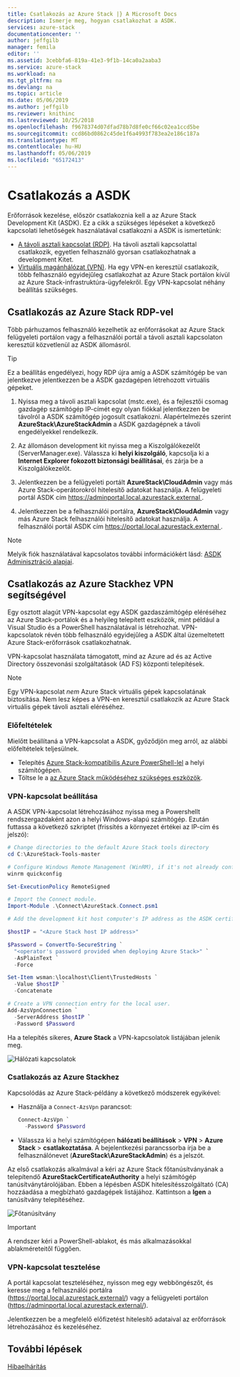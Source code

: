 ```yaml
---
title: Csatlakozás az Azure Stack |} A Microsoft Docs
description: Ismerje meg, hogyan csatlakozhat a ASDK.
services: azure-stack
documentationcenter: ''
author: jeffgilb
manager: femila
editor: ''
ms.assetid: 3cebbfa6-819a-41e3-9f1b-14ca0a2aaba3
ms.service: azure-stack
ms.workload: na
ms.tgt_pltfrm: na
ms.devlang: na
ms.topic: article
ms.date: 05/06/2019
ms.author: jeffgilb
ms.reviewer: knithinc
ms.lastreviewed: 10/25/2018
ms.openlocfilehash: f9678374d07dfad78b7d8fe0cf66c02ea1ccd5be
ms.sourcegitcommit: ccd86bd0862c45de1f6a4993f783ea2e186c187a
ms.translationtype: MT
ms.contentlocale: hu-HU
ms.lasthandoff: 05/06/2019
ms.locfileid: "65172413"
---
```

# <a name="connect-to-the-asdk"></a>Csatlakozás a ASDK

Erőforrások kezelése, először csatlakoznia kell a az Azure Stack Development Kit (ASDK). Ez a cikk a szükséges lépéseket a következő kapcsolati lehetőségek használatával csatlakozni a ASDK is ismertetünk:

* [A távoli asztali kapcsolat (RDP)](#connect-with-rdp). Ha távoli asztali kapcsolattal csatlakozik, egyetlen felhasználó gyorsan csatlakozhatnak a development Kitet.
* [Virtuális magánhálózat (VPN)](#connect-with-vpn). Ha egy VPN-en keresztül csatlakozik, több felhasználó egyidejűleg csatlakozhat az Azure Stack portálon kívül az Azure Stack-infrastruktúra-ügyfelekről. Egy VPN-kapcsolat néhány beállítás szükséges.

<a name="connect-with-rdp"></a>
## <a name="connect-to-azure-stack-using-rdp"></a>Csatlakozás az Azure Stack RDP-vel

Több párhuzamos felhasználó kezelhetik az erőforrásokat az Azure Stack felügyeleti portálon vagy a felhasználói portál a távoli asztali kapcsolaton keresztül közvetlenül az ASDK állomásról. 

> [!TIP]
> Ez a beállítás engedélyezi, hogy RDP újra amíg a ASDK számítógép be van jelentkezve jelentkezzen be a ASDK gazdagépen létrehozott virtuális gépeket. 

1. Nyissa meg a távoli asztali kapcsolat (mstc.exe), és a fejlesztői csomag gazdagép számítógép IP-címét egy olyan fiókkal jelentkezzen be távolról a ASDK számítógép jogosult csatlakozni. Alapértelmezés szerint **AzureStack\AzureStackAdmin** a ASDK gazdagépnek a távoli engedélyekkel rendelkezik.  

2. Az állomáson development kit nyissa meg a Kiszolgálókezelőt (ServerManager.exe). Válassza ki **helyi kiszolgáló**, kapcsolja ki a **Internet Explorer fokozott biztonsági beállításai**, és zárja be a Kiszolgálókezelőt.

3. Jelentkezzen be a felügyeleti portált **AzureStack\CloudAdmin** vagy más Azure Stack-operátorokról hitelesítő adatokat használja. A felügyeleti portál ASDK cím [ https://adminportal.local.azurestack.external ](https://adminportal.local.azurestack.external).

4. Jelentkezzen be a felhasználói portálra, **AzureStack\CloudAdmin** vagy más Azure Stack felhasználói hitelesítő adatokat használja. A felhasználói portál ASDK cím [ https://portal.local.azurestack.external ](https://portal.local.azurestack.external).

> [!NOTE]
> Melyik fiók használatával kapcsolatos további információkért lásd: [ASDK Adminisztráció alapjai](asdk-admin-basics.md#what-account-should-i-use).

<a name="connect-with-vpn"></a>
## <a name="connect-to-azure-stack-using-vpn"></a>Csatlakozás az Azure Stackhez VPN segítségével

Egy osztott alagút VPN-kapcsolat egy ASDK gazdaszámítógép eléréséhez az Azure Stack-portálok és a helyileg telepített eszközök, mint például a Visual Studio és a PowerShell használatával is létrehozhat. VPN-kapcsolatok révén több felhasználó egyidejűleg a ASDK által üzemeltetett Azure Stack-erőforrások csatlakozhatnak.

VPN-kapcsolat használata támogatott, mind az Azure ad és az Active Directory összevonási szolgáltatások (AD FS) központi telepítések.

> [!NOTE]
> Egy VPN-kapcsolat *nem* Azure Stack virtuális gépek kapcsolatának biztosítása. Nem lesz képes a VPN-en keresztül csatlakozik az Azure Stack virtuális gépek távoli asztali eléréséhez.

### <a name="prerequisites"></a>Előfeltételek
Mielőtt beállítaná a VPN-kapcsolat a ASDK, győződjön meg arról, az alábbi előfeltételek teljesülnek.

- Telepítés [Azure Stack-kompatibilis Azure PowerShell-lel](asdk-post-deploy.md#install-azure-stack-powershell) a helyi számítógépen.  
- Töltse le a [az Azure Stack működéséhez szükséges eszközök](asdk-post-deploy.md#download-the-azure-stack-tools).

### <a name="set-up-vpn-connectivity"></a>VPN-kapcsolat beállítása

A ASDK VPN-kapcsolat létrehozásához nyissa meg a Powershellt rendszergazdaként azon a helyi Windows-alapú számítógép. Ezután futtassa a következő szkriptet (frissítés a környezet értékei az IP-cím és jelszó):

```powershell
# Change directories to the default Azure Stack tools directory
cd C:\AzureStack-Tools-master

# Configure Windows Remote Management (WinRM), if it's not already configured.
winrm quickconfig  

Set-ExecutionPolicy RemoteSigned

# Import the Connect module.
Import-Module .\Connect\AzureStack.Connect.psm1

# Add the development kit host computer's IP address as the ASDK certificate authority (CA) to the list of trusted hosts. Make sure you update the IP address and password values for your environment.

$hostIP = "<Azure Stack host IP address>"

$Password = ConvertTo-SecureString `
  "<operator's password provided when deploying Azure Stack>" `
  -AsPlainText `
  -Force

Set-Item wsman:\localhost\Client\TrustedHosts `
  -Value $hostIP `
  -Concatenate

# Create a VPN connection entry for the local user.
Add-AzsVpnConnection `
  -ServerAddress $hostIP `
  -Password $Password

```

Ha a telepítés sikeres, **Azure Stack** a VPN-kapcsolatok listájában jelenik meg.

![Hálózati kapcsolatok](media/asdk-connect/vpn.png)  

### <a name="connect-to-azure-stack"></a>Csatlakozás az Azure Stackhez

  Kapcsolódás az Azure Stack-példány a következő módszerek egyikével:  

  * Használja a `Connect-AzsVpn` parancsot:
      
    ```powershell
    Connect-AzsVpn `
      -Password $Password
    ```

  * Válassza ki a helyi számítógépen **hálózati beállítások** > **VPN** > **Azure Stack** > **csatlakoztatása**. A bejelentkezési parancssorba írja be a felhasználónevet (**AzureStack\AzureStackAdmin**) és a jelszót.

Az első csatlakozás alkalmával a kéri az Azure Stack főtanúsítványának a telepítendő **AzureStackCertificateAuthority** a helyi számítógép tanúsítványtárolójában. Ebben a lépésben ASDK hitelesítésszolgáltató (CA) hozzáadása a megbízható gazdagépek listájához. Kattintson a **Igen** a tanúsítvány telepítéséhez.

![Főtanúsítvány](media/asdk-connect/cert.png)  
  
  > [!IMPORTANT]
  > A rendszer kéri a PowerShell-ablakot, és más alkalmazásokkal ablakméreteitől függően.

### <a name="test-vpn-connectivity"></a>VPN-kapcsolat tesztelése

A portál kapcsolat teszteléséhez, nyisson meg egy webböngészőt, és keresse meg a felhasználói portálra (https://portal.local.azurestack.external/) vagy a felügyeleti portálon (https://adminportal.local.azurestack.external/). 

Jelentkezzen be a megfelelő előfizetést hitelesítő adataival az erőforrások létrehozásához és kezeléséhez.  

## <a name="next-steps"></a>További lépések

[Hibaelhárítás](asdk-troubleshooting.md)
